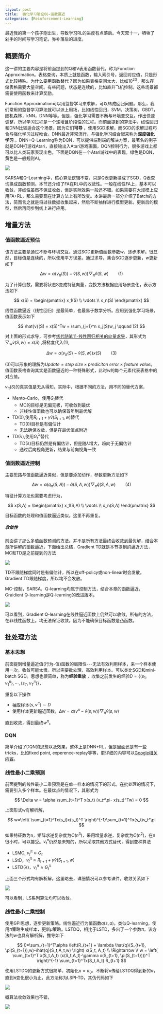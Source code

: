 ```yaml
---
layout: post
title:  强化学习笔记06-函数逼近
categories: [Reinforcement-Learning]
---
```


最近我的第一个孩子刚出生，导致学习RL的进度有点落后。今天双十一，牺牲了剁手的时间写学习笔记，弥补落后的进度。


## 概要简介

这一讲的主要内容是将前面提到的Q和V表用函数替代，称为Function Approximation。表格查询，本质上就是函数，输入索引号，返回对应值，只是形式比较特殊。为什么要用函数替代？因为如果表格空间太大，比如$10^{20}$，那么存储表格需要大量空间。有些问题，状态是连续的，比如直升飞机控制。这些场景都需要使用函数来计算奖励。

Function Approximation可以用监督学习来求解，可以转成回归问题。那么，我们常用的监督学习算法就可以派上用场，比如线性回归，SVM，决策树，GBDT，随机森林，kNN，DNN等等。但是，强化学习需要不断与环境变交互，作出快速调整，所以学习过程是一个递增且阶段性的过程。而前面提到的算法中，线性回归和DNN比较适合这个场景，因为它们**可导** ，使用SGD求解，而SGD的求解过程巧合与强化学习过程吻合。DNN最近非常流行，与强化学习结合起来称为**深度强化学习** 。DNN+Q-Learning称为DQN，可以提供端到端的解决方案，最著名的例子就是DQN打游戏Atari，直接输出入Atari游戏画面，DQN控制行为，很多游戏上都可以比人类玩家表现出色，下面是DQN在一个Atari游戏中的表现，绿色是DQN，黄色是一般规则AI。

![](/img/dqn_atari_game.gif)



SARSA和Q-Learning中，核心算法逻辑不变，只是Q表更新换成了SGD，Q表查询换成函数预测。本节还介绍了FA在RL中的收敛性。一般在线性FA上，基本可以收敛，非线性虽然不保证收敛，但是实际效果一般还不错。如果需要在大规模上应用FA+RL，那么需要现在计算方法上有所改变。本讲最后一部分介绍了Batch的方法，简而言之就是将过往数据收集起来，然后不断抽样进行模型更新。更新后的模型，然后再同步到线上进行应用。



## 增量方法

### 值函数逼近预估

该方法主要是通过不断与环境交互，通过SGD更新值函数参数$w$，逐步求解。很显然，目标值是连续的，所以使用平方误差。通过求导，集合SGD逐步更新，$w$更新如下

$$
\Delta w = \alpha(v_\pi(S))-\hat{v}(S,w))\bigtriangledown_\pi \hat{v}(S,w) \qquad (1)
$$

为了计算倒数，需要将状态S变成特征向量，变换方法根据应用场景变化，表示方法如下

$$
x(S) = \begin{pmatrix}
x_1(S) \\
\vdots \\
x_n(S)
\end{pmatrix}
$$

线性函数逼近（线性回归）是最简单，也最易于数学分析。应用到强化学习场景，值函数表示如下

$$
\hat{v}(S) = x(S)^Tw = \sum_{j=1}^n x_j(S)w_j \qquad (2)
$$

对上面的形式求导，可参考[线代随笔11-线性回归相关的向量求导](http://bourneli.github.io/linear-algebra/calculus/2016/04/28/linear-algebra-11-derivate-of-linear-regression.html)，其形式为$\bigtriangledown_w \hat{v}(S,w)=x(S)$ ,将梯度代入(1),

$$
\Delta w = \alpha(v_\pi(S)-\hat{v}(S,w)) x(S) \qquad (3)
$$

(3)可以形象的理解为$Update = step \  size \times prediciton \ error \times feature \ value$。值函数表格查询其实是函数逼近的一种特殊形式，此时$w$的每个元素代表表格中的对应值。

$v_\pi(S)$的真实值是无从得知，实际中，根据不同的方法，用不同的替代方案，

* Mento-Carlo，使用$G_t$替代
  * MC的目标是无偏无极，可收敛到最优
  * 非线性值函数也可以确保首年到最优解
* TD(0),使用$R_{t+1} + \gamma \hat{v}(S_{t+1},w)$替代
  * TD(0)目标是有偏估计
  * 无法确保收敛，但是在最优值点附近
* TD($\lambda$),使用$G_t^\lambda$替代
  * TD($\lambda$)目标仍然是有偏估计，但是随$\lambda$增大，趋向于无偏估计
  * 通过后向视角更新，结果与前向视角一致

### 值函数逼近控制

主要思路与值函数逼近类似，但是要添加动作，参数更新方法如下

$$
\Delta w = \alpha(q_\pi(S,A))-\hat{q}(S,A,w))\bigtriangledown_\pi \hat{q}(S,A,w) \qquad (4)
$$

特征计算方法也需要考虑行为，

$$
x(S,A) = \begin{pmatrix}
x_1(S,A) \\
\vdots \\
x_n(S,A)
\end{pmatrix}
$$

目标函数的处理和值函数逼近类似，这里不再重复。

##### 收敛性

前面讲了那么多值函数预测的方法，并不是所有方法最终会收敛到最优解，结合本章所讲解的函数逼近，下面给出总结，Gradient TD就是本节提到的逼近方法，MC和TD是之前提到的方法

![](/img/prediction_convergence.png)

TD不跟随梯度同时是有偏估计，所以在off-policy或non-linear时会发散。Gradient TD跟随梯度，所以均不会发散。

MC-控制，SARSA，Q-learning均属于控制方法，结合本章的函数逼近，Graidient Q-learning是Q-learning的改进版本。

![](img/control_convergence.png)

可以看到，Gradient Q-learning在线性逼近函数上仍然可以收敛。所有的方法，在非线性函数上，均无法保证收敛，因为不能确保目标函数是凸函数。

## 批处理方法

### 基本思想

前面提到增量逼近值(行为-值)函数的局限性---无法有效利用样本，来一个样本使用一次，收敛可能太慢。所以需要批处理，高效利用样本。可以类比SGD和mini-batch SGD。思想也很简单，称为**经验重放** ，收集之前发生的经验$D = \{ \langle s_1,v_1^\pi \rangle, \cdots, \langle s_T,v_T^\pi \rangle \}$，

重复以下操作

* 抽取样本$\langle s, v^\pi \rangle \sim D$
* 使用样本更新逼近函数，$\Delta w = \alpha(v^\pi-\hat{v}(s,w))\bigtriangledown_\pi \hat{v}(s, w)$

直到收敛，得到最终$w^\pi$。

### DQN

简单介绍了DQN的思想以及效果，整体上是DNN+RL，但是里面还是有一些tricks，比如fixed point, experence-replay等等，更详细的内容可以[Google相关内容](https://www.google.com.hk/search?hl=zh-CN&q=Deep+Q-learning+Network&gws_rd=ssl)。

### 线性最小二乘预测

前面提到的线性最小二乘预测是在单一样本的情况下的形式。在批处理的情况下，需要引入多个样本。在最优点的情况下，其形式为

$$
\Delta w = \alpha \sum_{t=1}^T x(s_t) (v_t^\pi- x(s_t)^Tw) = 0
$$

上面形式$w$有解析解，

$$
w=\left( \sum_{t=1}^Tx(s_t)x(s_t)^T \right)^{-1}\sum_{t=1}^Tx(s_t)v_t^\pi
$$

如果特征数为n，矩阵求逆复杂度为$O(n^3)$，采用增量求逆，复杂度为$O(n^2)$，在n很小时，可以接受。$v_t^\pi$仍然是未知的，所以采取其他方式替代，得到变种算法

* LSMC, $v_t^\pi \approx G_t$
* LStD，$v_t^\pi \approx R_{t+1} + \gamma \hat{v}(S_{t+1},w)$
* LSTD($\lambda$)，$v_t^\pi \approx G_t^\lambda$

上面三个形式均有解析解，这里略去，详细情况可以参考课件。收敛关系如下

![](/img/least_square_convergence.png)

可以看到，LS系列算法均可以收敛。



### 线性最小二乘控制

使用GPI思想，逐步更新策略。线性逼近行为值函数$q(s,a)$。类似Q-learning，使用$\pi$策略生成样本，更新$\mu$策略。LSTDQ，相比于LSTD，多出了一个参数$\pi$，该方法的$w$也具有解析解，推导如下

$$
0=\sum_{t=1}^T\alpha \left(R_{t+1} + \lambda \hat{q}(S_{t+1}, \pi(S_{t+1}),w)-\hat{q}(S_t,A_t,w) \right) x(S_t, A_t) \\
\Rightarrow \\
w = \left( \sum_{t=1}^T x(S_t,A_t) (x(S_t,A_t)-\gamma x(S_{t+1}, \pi(S_{t+1})))^T \right)^{-1} \sum_{t=1}^Tx(S_t,A_t) R_{t+1}
$$

使用LSTDQ的更新方式很简单，初始化$\pi = \pi_0$，不断将$\pi$传给LSTDQ得到新的$\pi$，直到$\pi$变化很小为止，此方法称为LSPI-TD，其伪代码如下

![](/img/LSPI_algo.png)

概算法收敛效果也不错，

![](/img/lspi_convergence.png)
